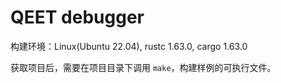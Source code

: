 # QEET debugger

构建环境：Linux(Ubuntu 22.04), rustc 1.63.0, cargo 1.63.0

获取项目后，需要在项目目录下调用 `make`，构建样例的可执行文件。
